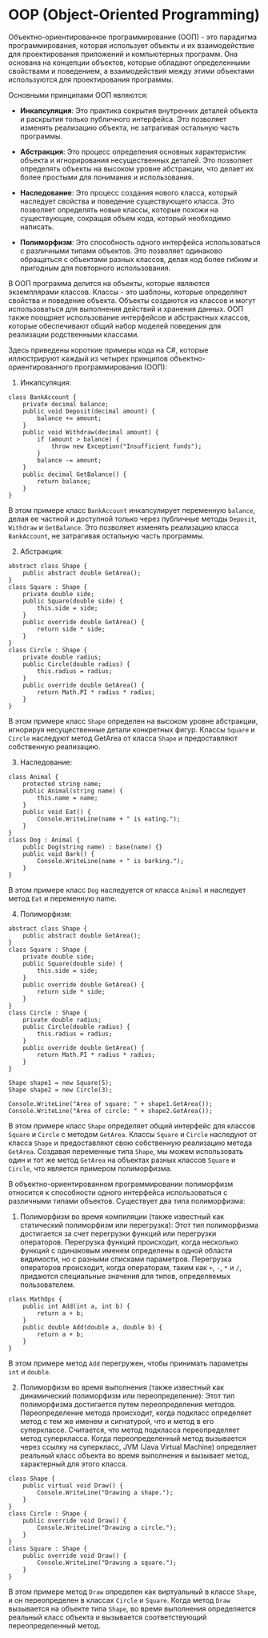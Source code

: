 # OOP (Object-Oriented Programming)

Объектно-ориентированное программирование (ООП) - это парадигма программирования, которая использует объекты и их взаимодействие для проектирования приложений и компьютерных программ. Она основана на концепции объектов, которые обладают определенными свойствами и поведением, а взаимодействия между этими объектами используются для проектирования программы.

Основными принципами ООП являются:

- **Инкапсуляция**: Это практика сокрытия внутренних деталей объекта и раскрытия только публичного интерфейса. Это позволяет изменять реализацию объекта, не затрагивая остальную часть программы.

- **Абстракция**: Это процесс определения основных характеристик объекта и игнорирования несущественных деталей. Это позволяет определять объекты на высоком уровне абстракции, что делает их более простыми для понимания и использования.

- **Наследование**: Это процесс создания нового класса, который наследует свойства и поведение существующего класса. Это позволяет определять новые классы, которые похожи на существующие, сокращая объем кода, который необходимо написать.

- **Полиморфизм**: Это способность одного интерфейса использоваться с различными типами объектов. Это позволяет одинаково обращаться с объектами разных классов, делая код более гибким и пригодным для повторного использования.

В ООП программа делится на объекты, которые являются экземплярами классов. Классы - это шаблоны, которые определяют свойства и поведение объекта. Объекты создаются из классов и могут использоваться для выполнения действий и хранения данных. ООП также поощряет использование интерфейсов и абстрактных классов, которые обеспечивают общий набор моделей поведения для реализации родственными классами.

Здесь приведены короткие примеры кода на C#, которые иллюстрируют каждый из четырех принципов объектно-ориентированного программирования (ООП):

1. Инкапсуляция:
```
class BankAccount {
    private decimal balance;
    public void Deposit(decimal amount) {
        balance += amount;
    }
    public void Withdraw(decimal amount) {
        if (amount > balance) {
            throw new Exception("Insufficient funds");
        }
        balance -= amount;
    }
    public decimal GetBalance() {
        return balance;
    }
}
```
В этом примере класс ``BankAccount`` инкапсулирует переменную ``balance``, делая ее частной и доступной только через публичные методы ``Deposit``, ``Withdraw`` и ``GetBalance``. Это позволяет изменять реализацию класса ``BankAccount``, не затрагивая остальную часть программы.

2. Абстракция:
```
abstract class Shape {
    public abstract double GetArea();
}
class Square : Shape {
    private double side;
    public Square(double side) {
        this.side = side;
    }
    public override double GetArea() {
        return side * side;
    }
}
class Circle : Shape {
    private double radius;
    public Circle(double radius) {
        this.radius = radius;
    }
    public override double GetArea() {
        return Math.PI * radius * radius;
    }
}
```
В этом примере класс ``Shape`` определен на высоком уровне абстракции, игнорируя несущественные детали конкретных фигур. Классы ``Square`` и ``Circle`` наследуют метод GetArea от класса ``Shape`` и предоставляют собственную реализацию.

3. Наследование:
```
class Animal {
    protected string name;
    public Animal(string name) {
        this.name = name;
    }
    public void Eat() {
        Console.WriteLine(name + " is eating.");
    }
}
class Dog : Animal {
    public Dog(string name) : base(name) {}
    public void Bark() {
        Console.WriteLine(name + " is barking.");
    }
}
```
В этом примере класс ``Dog`` наследуется от класса ``Animal`` и наследует метод ``Eat`` и переменную name.

4. Полиморфизм:
```
abstract class Shape {
    public abstract double GetArea();
}
class Square : Shape {
    private double side;
    public Square(double side) {
        this.side = side;
    }
    public override double GetArea() {
        return side * side;
    }
}
class Circle : Shape {
    private double radius;
    public Circle(double radius) {
        this.radius = radius;
    }
    public override double GetArea() {
        return Math.PI * radius * radius;
    }
}

Shape shape1 = new Square(5);
Shape shape2 = new Circle(3);

Console.WriteLine("Area of square: " + shape1.GetArea());
Console.WriteLine("Area of circle: " + shape2.GetArea());
```
В этом примере класс ``Shape`` определяет общий интерфейс для классов ``Square`` и ``Circle`` с методом ``GetArea``.
Классы ``Square`` и ``Circle`` наследуют от класса ``Shape`` и предоставляют свою собственную реализацию метода ``GetArea``.
Создавая переменные типа ``Shape``, мы можем использовать один и тот же метод ``GetArea`` на объектах разных классов ``Square`` и ``Circle``, что является примером полиморфизма.

В объектно-ориентированном программировании полиморфизм относится к способности одного интерфейса использоваться с различными типами объектов. Существует два типа полиморфизма:

1. Полиморфизм во время компиляции (также известный как статический полиморфизм или перегрузка): Этот тип полиморфизма достигается за счет перегрузки функций или перегрузки операторов. Перегрузка функций происходит, когда несколько функций с одинаковым именем определены в одной области видимости, но с разными списками параметров. Перегрузка операторов происходит, когда операторам, таким как ``+``, ``-``, ``*`` и ``/``, придаются специальные значения для типов, определяемых пользователем.
```
class MathOps {
    public int Add(int a, int b) {
        return a + b;
    }
    public double Add(double a, double b) {
        return a + b;
    }
}
```
В этом примере метод ``Add`` перегружен, чтобы принимать параметры ``int`` и ``double``.

2. Полиморфизм во время выполнения (также известный как динамический полиморфизм или переопределение): Этот тип полиморфизма достигается путем переопределения методов. Переопределение метода происходит, когда подкласс определяет метод с тем же именем и сигнатурой, что и метод в его суперклассе. Считается, что метод подкласса переопределяет метод суперкласса. Когда переопределенный метод вызывается через ссылку на суперкласс, JVM (Java Virtual Machine) определяет реальный класс объекта во время выполнения и вызывает метод, характерный для этого класса.
```
class Shape {
    public virtual void Draw() {
        Console.WriteLine("Drawing a shape.");
    }
}
class Circle : Shape {
    public override void Draw() {
        Console.WriteLine("Drawing a circle.");
    }
}
class Square : Shape {
    public override void Draw() {
        Console.WriteLine("Drawing a square.");
    }
}
```
В этом примере метод ``Draw`` определен как виртуальный в классе ``Shape``, и он переопределен в классах ``Circle`` и ``Square``.
Когда метод ``Draw`` вызывается на объекте типа ``Shape``, во время выполнения определяется реальный класс объекта и вызывается соответствующий переопределенный метод.

